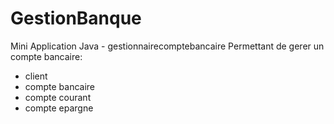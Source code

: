 # GestionBanque
Mini Application Java - gestionnairecomptebancaire
Permettant de gerer un compte bancaire:
- client
- compte bancaire
- compte courant
- compte epargne
